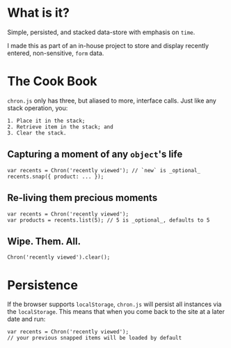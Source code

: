 # What is it?

Simple, persisted, and stacked data-store with emphasis on `time`. 

I made this as part of an in-house project to store and display recently 
entered, non-sensitive, `form` data.

# The Cook Book

`chron.js` only has three, but aliased to more, interface calls. Just like any
stack operation, you:

    1. Place it in the stack;
    2. Retrieve item in the stack; and
    3. Clear the stack.

## Capturing a moment of any `object`'s life

    var recents = Chron('recently viewed'); // `new` is _optional_
    recents.snap({ product: ... });

## Re-living them precious moments

    var recents = Chron('recently viewed');
    var products = recents.list(5); // 5 is _optional_, defaults to 5

## Wipe. Them. All.

    Chron('recently viewed').clear();

# Persistence

If the browser supports `localStorage`, `chron.js` will persist all instances
via the `localStorage`. This means that when you come back to the site at a
later date and run:

    var recents = Chron('recently viewed');
    // your previous snapped items will be loaded by default
